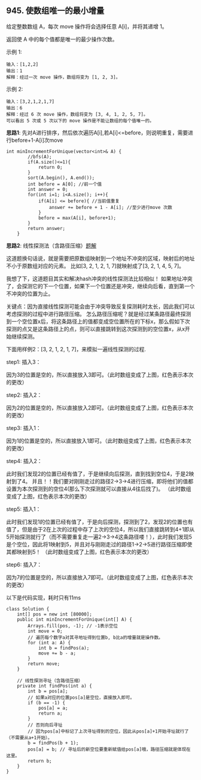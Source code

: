 ## 945. 使数组唯一的最小增量
给定整数数组 A，每次 move 操作将会选择任意 A[i]，并将其递增 1。

返回使 A 中的每个值都是唯一的最少操作次数。

示例 1:
```
输入：[1,2,2]
输出：1
解释：经过一次 move 操作，数组将变为 [1, 2, 3]。
```
示例 2:
```
输入：[3,2,1,2,1,7]
输出：6
解释：经过 6 次 move 操作，数组将变为 [3, 4, 1, 2, 5, 7]。
可以看出 5 次或 5 次以下的 move 操作是不能让数组的每个值唯一的。
```

**思路1**: 先对A进行排序，然后依次遍历A[i],若A[i]<=before，则说明重复，需要进行before+1-A[i]次move
```
int minIncrementForUnique(vector<int>& A) {
        //bfs(A);
        if(A.size()<=1){
            return 0;
        }
        sort(A.begin(), A.end());
        int before = A[0]; //前一个值
        int answer = 0;
        for(int i=1; i<A.size(); i++){
            if(A[i] <= before){ //当前值重复
                answer += before + 1 - A[i]; //至少进行move 次数
            }
            before = max(A[i], before+1);
        }
        return answer;
    }
```

**思路2**: 线性探测法（含路径压缩）[题解](https://leetcode-cn.com/problems/minimum-increment-to-make-array-unique/solution/ji-shu-onxian-xing-tan-ce-fa-onpai-xu-onlogn-yi-ya/)

这道题换句话说，就是需要把原数组映射到一个地址不冲突的区域，映射后的地址不小于原数组对应的元素。
比如[3, 2, 1, 2, 1, 7]就映射成了[3, 2, 1, 4, 5, 7]。

我想了下，这道题目其实和解决hash冲突的线性探测法比较相似！
如果地址冲突了，会探测它的下一个位置，如果下一个位置还是冲突，继续向后看，直到第一个不冲突的位置为止。

关键点：因为直接线性探测可能会由于冲突导致反复探测耗时太长，因此我们可以考虑探测的过程中进行路径压缩。
怎么路径压缩呢？就是经过某条路径最终探测到一个空位置x后，将这条路径上的值都变成空位置所在的下标x，那么假如下次探测的点又是这条路径上的点，则可以直接跳转到这次探测到的空位置x，从x开始继续探测。

下面用样例2：[3, 2, 1, 2, 1, 7]，来模拟一遍线性探测的过程.

step1: 插入3：


因为3的位置是空的，所以直接放入3即可。（此时数组变成了上图，红色表示本次的更改）

step2: 插入2：


因为2的位置是空的，所以直接放入2即可。（此时数组变成了上图，红色表示本次的更改）

step3: 插入1：


因为1的位置是空的，所以直接放入1即可。（此时数组变成了上图，红色表示本次的更改）

step4: 插入2：

此时我们发现2的位置已经有值了，于是继续向后探测，直到找到空位4，于是2映射到了4。
并且！！我们要对刚刚走过的路径2->3->4进行压缩，即将他们的值都设置为本次探测到的空位4(那么下次探测就可以直接从4往后找了)。
（此时数组变成了上图，红色表示本次的更改）

step5: 插入1：


此时我们发现1的位置已经有值了，于是向后探测，探测到了2，发现2的位置也有值了，但是由于2在上次的过程中存了上次的空位4，所以我们直接跳转到4+1即从5开始探测就行了（而不需要重复走一遍2->3->4这条路径喽！），此时我们发现5是个空位，因此将1映射到5，并且对与刚刚走过的路径1->2->5进行路径压缩即使其都映射到5！
（此时数组变成了上图，红色表示本次的更改）

step6: 插入7：


因为7的位置是空的，所以直接放入7即可。（此时数组变成了上图，红色表示本次的更改）

以下是代码实现，耗时只有11ms

```
class Solution {
    int[] pos = new int [80000];
    public int minIncrementForUnique(int[] A) {
        Arrays.fill(pos, -1); // -1表示空位
        int move = 0;
        // 遍历每个数字a对其寻地址得到位置b, b比a的增量就是操作数。
        for (int a: A) {
            int b = findPos(a); 
            move += b - a;
        }
        return move;
    }
    
    // 线性探测寻址（含路径压缩）
    private int findPos(int a) {
        int b = pos[a];
        // 如果a对应的位置pos[a]是空位，直接放入即可。
        if (b == -1) { 
            pos[a] = a;
            return a;
        }
        // 否则向后寻址
        // 因为pos[a]中标记了上次寻址得到的空位，因此从pos[a]+1开始寻址就行了（不需要从a+1开始）。
        b = findPos(b + 1); 
        pos[a] = b; // 寻址后的新空位要重新赋值给pos[a]哦，路径压缩就是体现在这里。
        return b;
    }
}
```
